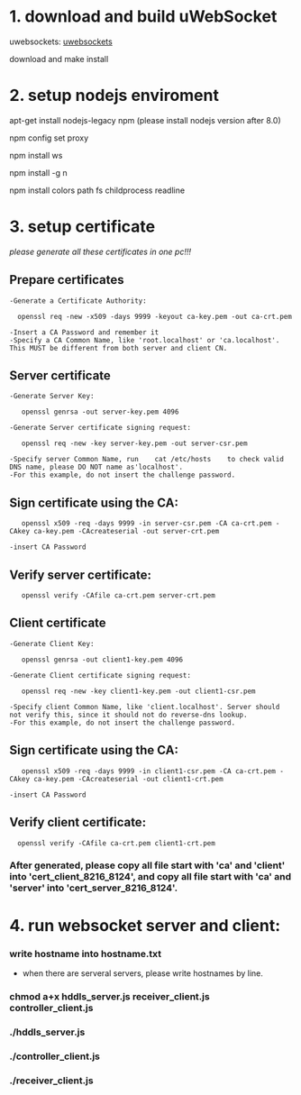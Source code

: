 # 1. download and build uWebSocket

uwebsockets: [uwebsockets](https://github.com/uNetworking/uWebSockets)

download and make install


# 2. setup nodejs enviroment

 apt-get install nodejs-legacy npm (please install nodejs version after 8.0)

 npm config set proxy <proxy>

 npm install ws

 npm install -g n

 npm install colors path fs childprocess readline

# 3. setup certificate
   *please generate all these certificates in one pc!!!*

## Prepare certificates

    -Generate a Certificate Authority:

      openssl req -new -x509 -days 9999 -keyout ca-key.pem -out ca-crt.pem

    -Insert a CA Password and remember it
    -Specify a CA Common Name, like 'root.localhost' or 'ca.localhost'. This MUST be different from both server and client CN.

## Server certificate

    -Generate Server Key:

       openssl genrsa -out server-key.pem 4096

    -Generate Server certificate signing request:

       openssl req -new -key server-key.pem -out server-csr.pem

    -Specify server Common Name, run    cat /etc/hosts    to check valid DNS name, please DO NOT name as'localhost'.
    -For this example, do not insert the challenge password.

## Sign certificate using the CA:

       openssl x509 -req -days 9999 -in server-csr.pem -CA ca-crt.pem -CAkey ca-key.pem -CAcreateserial -out server-crt.pem

    -insert CA Password

## Verify server certificate:

       openssl verify -CAfile ca-crt.pem server-crt.pem

## Client certificate

    -Generate Client Key:

       openssl genrsa -out client1-key.pem 4096

    -Generate Client certificate signing request:

       openssl req -new -key client1-key.pem -out client1-csr.pem

    -Specify client Common Name, like 'client.localhost'. Server should not verify this, since it should not do reverse-dns lookup.
    -For this example, do not insert the challenge password.

## Sign certificate using the CA:

       openssl x509 -req -days 9999 -in client1-csr.pem -CA ca-crt.pem -CAkey ca-key.pem -CAcreateserial -out client1-crt.pem

    -insert CA Password

## Verify client certificate:

      openssl verify -CAfile ca-crt.pem client1-crt.pem

### After generated, please copy all file start with 'ca' and 'client' into 'cert_client_8216_8124', and copy all file start with 'ca' and 'server' into 'cert_server_8216_8124'.


# 4. run websocket server and client:

### write hostname into hostname.txt
- when there are serveral servers, please write hostnames by line.
### chmod a+x hddls_server.js receiver_client.js controller_client.js
### ./hddls_server.js
### ./controller_client.js
### ./receiver_client.js
